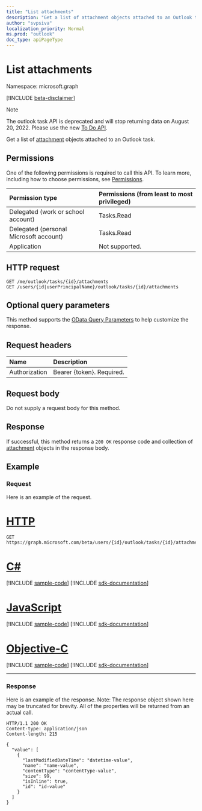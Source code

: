 ```yaml
---
title: "List attachments"
description: "Get a list of attachment objects attached to an Outlook task."
author: "svpsiva"
localization_priority: Normal
ms.prod: "outlook"
doc_type: apiPageType
---
```


# List attachments

Namespace: microsoft.graph

[!INCLUDE [beta-disclaimer](../../includes/beta-disclaimer.md)]

>[!NOTE]
>The outlook task API is deprecated and will stop returning data on August 20, 2022. Please use the new [To Do API](../resources/todo-overview.md).

Get a list of [attachment](../resources/attachment.md) objects attached to an Outlook task.

## Permissions

One of the following permissions is required to call this API. To learn more, including how to choose permissions, see [Permissions](/graph/permissions-reference).

|Permission type      | Permissions (from least to most privileged)              |
|:--------------------|:---------------------------------------------------------|
|Delegated (work or school account) | Tasks.Read    |
|Delegated (personal Microsoft account) | Tasks.Read    |
|Application | Not supported. |

## HTTP request

<!-- { "blockType": "ignored" } -->

```http
GET /me/outlook/tasks/{id}/attachments
GET /users/{id|userPrincipalName}/outlook/tasks/{id}/attachments
```

## Optional query parameters

This method supports the [OData Query Parameters](https://developer.microsoft.com/graph/docs/concepts/query_parameters) to help customize the response.

## Request headers

| Name      |Description|
|:----------|:----------|
| Authorization  | Bearer {token}. Required. |

## Request body

Do not supply a request body for this method.

## Response

If successful, this method returns a `200 OK` response code and collection of [attachment](../resources/attachment.md) objects in the response body.

## Example

### Request

Here is an example of the request.

# [HTTP](#tab/http)
<!-- {
  "blockType": "request",
  "name": "outlook_task_get_attachments"
}-->

```msgraph-interactive
GET https://graph.microsoft.com/beta/users/{id}/outlook/tasks/{id}/attachments
```
# [C#](#tab/csharp)
[!INCLUDE [sample-code](../includes/snippets/csharp/outlook-task-get-attachments-csharp-snippets.md)]
[!INCLUDE [sdk-documentation](../includes/snippets/snippets-sdk-documentation-link.md)]

# [JavaScript](#tab/javascript)
[!INCLUDE [sample-code](../includes/snippets/javascript/outlook-task-get-attachments-javascript-snippets.md)]
[!INCLUDE [sdk-documentation](../includes/snippets/snippets-sdk-documentation-link.md)]

# [Objective-C](#tab/objc)
[!INCLUDE [sample-code](../includes/snippets/objc/outlook-task-get-attachments-objc-snippets.md)]
[!INCLUDE [sdk-documentation](../includes/snippets/snippets-sdk-documentation-link.md)]

---


### Response

Here is an example of the response. Note: The response object shown here may be truncated for brevity. All of the properties will be returned from an actual call.
<!-- {
  "blockType": "response",
  "truncated": true,
  "@odata.type": "microsoft.graph.attachment",
  "isCollection": true
} -->

```http
HTTP/1.1 200 OK
Content-type: application/json
Content-length: 215

{
  "value": [
    {
      "lastModifiedDateTime": "datetime-value",
      "name": "name-value",
      "contentType": "contentType-value",
      "size": 99,
      "isInline": true,
      "id": "id-value"
    }
  ]
}
```

<!-- uuid: 8fcb5dbc-d5aa-4681-8e31-b001d5168d79
2015-10-25 14:57:30 UTC -->
<!--
{
  "type": "#page.annotation",
  "description": "List attachments",
  "keywords": "",
  "section": "documentation",
  "tocPath": "",
  "suppressions": [
  ]
}
-->
